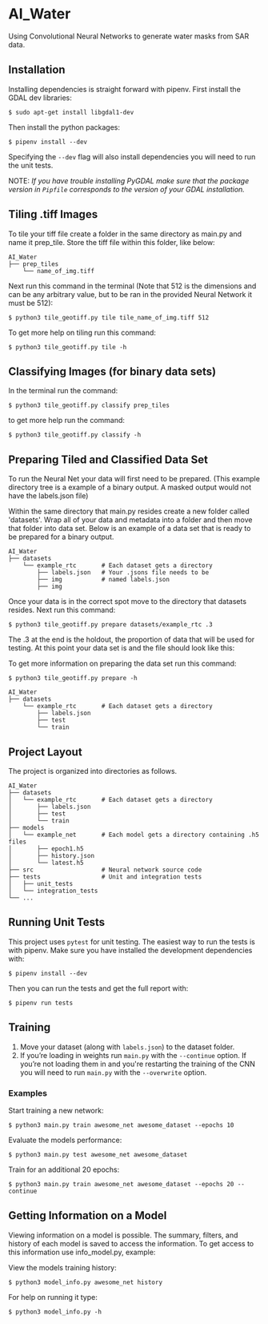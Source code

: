 # AI_Water
Using Convolutional Neural Networks to generate water masks from SAR data.

## Installation

Installing dependencies is straight forward with pipenv. First install the
GDAL dev libraries:
```terminal
$ sudo apt-get install libgdal1-dev
```

Then install the python packages:
```terminal
$ pipenv install --dev
```
Specifying the `--dev` flag will also install dependencies you will need to run
the unit tests.

NOTE: *If you have trouble installing PyGDAL make sure that the package version
in `Pipfile` corresponds to the version of your GDAL installation.*

## Tiling .tiff Images
To tile your tiff file create a folder in the same directory as
main.py and name it prep_tile. Store the tiff file within this
folder, like below:
```
AI_Water
├── prep_tiles
    └── name_of_img.tiff
```
Next run this command in the terminal (Note that 512 is the dimensions and
can be any arbitrary value, but to be ran in the provided Neural Network
it must be 512):

```terminal
$ python3 tile_geotiff.py tile tile_name_of_img.tiff 512
```
To get more help on tiling run this
command:

```terminal
$ python3 tile_geotiff.py tile -h
```

## Classifying Images (for binary data sets)
In the terminal run the command:
```terminal
$ python3 tile_geotiff.py classify prep_tiles
```

to get more help run the command:
```terminal
$ python3 tile_geotiff.py classify -h
```

## Preparing Tiled and Classified Data Set
To run the Neural Net your data will first need to be prepared.
(This example directory tree is a example of a binary output.
A masked output would not have the labels.json file)

Within the same directory that main.py resides create a new folder
called 'datasets'. Wrap all of your data and metadata into a folder
and then move that folder into data set. Below is an example of a
data set that is ready to be prepared for a binary output.

```
AI_Water
├── datasets
    └── example_rtc       # Each dataset gets a directory
        ├── labels.json   # Your .jsons file needs to be
        ├── img           # named labels.json
        ├── img
```

Once your data is in the correct spot move to the directory that
datasets resides. Next run this command:

```terminal
$ python3 tile_geotiff.py prepare datasets/example_rtc .3
```

The .3 at the end is the holdout, the proportion of data that
will be used for testing. At this point your data set is
and the file should look like this:

To get more information on preparing the data set run this
command:

```terminal
$ python3 tile_geotiff.py prepare -h
```

```
AI_Water
├── datasets
    └── example_rtc       # Each dataset gets a directory
        ├── labels.json
        ├── test
        └── train
```

## Project Layout

The project is organized into directories as follows.

```
AI_Water
├── datasets
│   └── example_rtc       # Each dataset gets a directory
│       ├── labels.json
│       ├── test
│       └── train
├── models
│   └── example_net       # Each model gets a directory containing .h5 files
│       ├── epoch1.h5
│       ├── history.json
│       └── latest.h5
├── src                   # Neural network source code
├── tests                 # Unit and integration tests
│   ├── unit_tests
│   └── integration_tests
└── ...
```

## Running Unit Tests
This project uses `pytest` for unit testing. The easiest way to run the tests is
with pipenv. Make sure you have installed the development dependencies with:
```terminal
$ pipenv install --dev
```
Then you can run the tests and get the full report with:
```terminal
$ pipenv run tests
```

## Training
1. Move your dataset (along with `labels.json`) to the dataset folder.
2. If you’re loading in weights run `main.py` with the `--continue` option.
If you’re not loading them in and you're restarting the training of the CNN you
will need to run `main.py` with the `--overwrite` option.

### Examples

Start training a new network:
```terminal
$ python3 main.py train awesome_net awesome_dataset --epochs 10
```

Evaluate the models performance:
```terminal
$ python3 main.py test awesome_net awesome_dataset
```

Train for an additional 20 epochs:
```terminal
$ python3 main.py train awesome_net awesome_dataset --epochs 20 --continue
```

## Getting Information on a Model
Viewing information on a model is possible. The summary, filters,
and history of each model is saved to access the information. To
get access to this information use info_model.py, example:

View the models training history:
```terminal
$ python3 model_info.py awesome_net history
```

For help on running it type:
```terminal
$ python3 model_info.py -h
```
